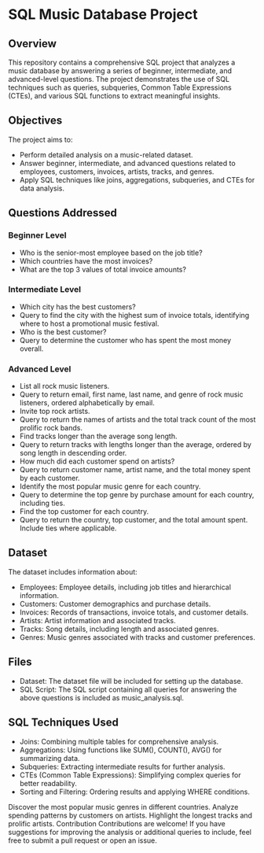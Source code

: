 # SQL Music Database Project

## Overview
This repository contains a comprehensive SQL project that analyzes a music database by answering a series of beginner, intermediate, and advanced-level questions. The project demonstrates the use of SQL techniques such as queries, subqueries, Common Table Expressions (CTEs), and various SQL functions to extract meaningful insights.

## Objectives
The project aims to:

- Perform detailed analysis on a music-related dataset.
- Answer beginner, intermediate, and advanced questions related to employees, customers, invoices, artists, tracks, and genres.
- Apply SQL techniques like joins, aggregations, subqueries, and CTEs for data analysis.
## Questions Addressed
### Beginner Level
- Who is the senior-most employee based on the job title?
- Which countries have the most invoices?
- What are the top 3 values of total invoice amounts?
### Intermediate Level
- Which city has the best customers?
- Query to find the city with the highest sum of invoice totals, identifying where to host a promotional music festival.
- Who is the best customer?
- Query to determine the customer who has spent the most money overall.
### Advanced Level
- List all rock music listeners.
- Query to return email, first name, last name, and genre of rock music listeners, ordered alphabetically by email.
- Invite top rock artists.
- Query to return the names of artists and the total track count of the most prolific rock bands.
- Find tracks longer than the average song length.
- Query to return tracks with lengths longer than the average, ordered by song length in descending order.
- How much did each customer spend on artists?
- Query to return customer name, artist name, and the total money spent by each customer.
- Identify the most popular music genre for each country.
- Query to determine the top genre by purchase amount for each country, including ties.
- Find the top customer for each country.
- Query to return the country, top customer, and the total amount spent. Include ties where applicable.
## Dataset
The dataset includes information about:

- Employees: Employee details, including job titles and hierarchical information.
- Customers: Customer demographics and purchase details.
- Invoices: Records of transactions, invoice totals, and customer details.
- Artists: Artist information and associated tracks.
- Tracks: Song details, including length and associated genres.
- Genres: Music genres associated with tracks and customer preferences.
## Files
- Dataset: The dataset file will be included for setting up the database.
- SQL Script: The SQL script containing all queries for answering the above questions is included as music_analysis.sql.
## SQL Techniques Used
- Joins: Combining multiple tables for comprehensive analysis.
- Aggregations: Using functions like SUM(), COUNT(), AVG() for summarizing data.
- Subqueries: Extracting intermediate results for further analysis.
- CTEs (Common Table Expressions): Simplifying complex queries for better readability.
- Sorting and Filtering: Ordering results and applying WHERE conditions.

Discover the most popular music genres in different countries.
Analyze spending patterns by customers on artists.
Highlight the longest tracks and prolific artists.
Contribution
Contributions are welcome! If you have suggestions for improving the analysis or additional queries to include, feel free to submit a pull request or open an issue.
